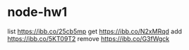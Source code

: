 # node-hw1



list https://ibb.co/25cb5mp
get https://ibb.co/N2xMRqd
add https://ibb.co/5KT09T2
remove https://ibb.co/G3fWgck